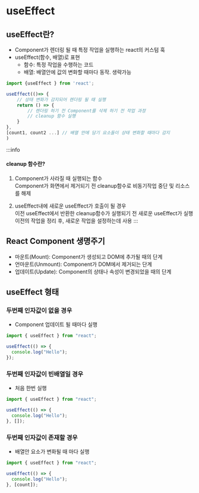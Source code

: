 # useEffect

## useEffect란?

- Component가 렌더링 될 때 특정 작업을 실행하는 react의 커스텀 훅
- useEffect(함수, 배열)로 표현
  - 함수: 특정 작업을 수행하는 코드
  - 배열: 배열안에 값의 변화할 때마다 동작. 생략가능

```jsx
import {useEffect } from 'react';

useEffect(()=> {
    // 상태 변화가 감지되어 렌더링 될 때 실행
    return () => {
        // 렌더링 하기 전 Component를 삭제 하기 전 작업 과정
        // cleanup 함수 실행
    }
},
[count1, count2 ...] // 배열 안에 담기 요소들이 상태 변화할 때마다 감지
)
```

:::info

#### cleanup 함수란?

1. Component가 사라질 때 실행되는 함수<br/>
   Component가 화면에서 제거되기 전 cleanup함수로 비동기작업 중단 및 리소스를 해제

2. useEffect내에 새로운 useEffect가 호출이 될 경우<br/>
    이전 useEffect에서 반환한 cleanup함수가 실행되기 전 새로운 useEffect가 실행<br/>
    이전의 작업을 정리 후, 새로운 작업을 설정하는데 사용
:::

## React Component 생명주기

- 마운트(Mount): Component가 생성되고 DOM에 추가될 때의 단계
- 언마운트(Unmount): Component가 DOM에서 제거되는 단계
- 업데이트(Update): Component의 상태나 속성이 변경되었을 때의 단계

## useEffect 형태

### 두번째 인자값이 없을 경우

- Component 업데이트 될 때마다 실행

```jsx
import { useEffect } from "react";

useEffect(() => {
  console.log("Hello");
});
```

### 두번째 인자값이 빈배열일 경우

- 처음 한번 실행

```jsx
import { useEffect } from "react";

useEffect(() => {
  console.log("Hello");
}, []);
```

### 두번째 인자값이 존재할 경우

- 배열안 요소가 변화될 때 마다 실행

```jsx
import { useEffect } from "react";

useEffect(() => {
  console.log("Hello");
}, [count]);
```
